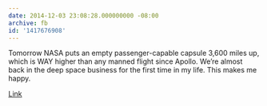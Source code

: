 ```yaml
---
date: 2014-12-03 23:08:28.000000000 -08:00
archive: fb
id: '1417676908'
---
```


Tomorrow NASA puts an empty passenger-capable capsule 3,600 miles up, which is WAY higher than any manned flight since Apollo. We’re almost back in the deep space business for the first time in my life. This makes me happy.

[Link](https://blogs.nasa.gov/orion/2014/11/04/8-things-to-look-for-during-orions-flight/)
